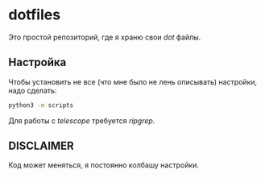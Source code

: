 # dotfiles

Это простой репозиторий, где я храню свои _dot_ файлы.

## Настройка

Чтобы установить не все (что мне было не лень описывать) настройки, надо сделать:

```bash
python3 -m scripts
```

Для работы с *telescope* требуется *ripgrep*.

## DISCLAIMER

Код может меняться, я постоянно колбашу настройки.  

